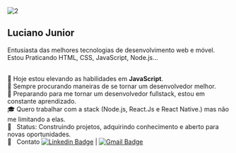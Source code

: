 ![2](https://user-images.githubusercontent.com/59096165/89748356-255e2600-da99-11ea-9827-bcb677a1848f.jpg)


## Luciano Junior 
Entusiasta das melhores tecnologias de desenvolvimento web e móvel. <br/>
Estou Praticando HTML, CSS, JavaScript, Node.js...

 <br/>🚀 Hoje estou elevando as habilidades em **JavaScript**.
 <br/>👀 Sempre procurando maneiras de se tornar um desenvolvedor melhor.
 <br/>💪 Preparando para me tornar um desenvolvedor fullstack, estou em constante aprendizado.
 <br> 🎓 Quero trabalhar com a stack (Node.js, React.Js e React Native.) mas não me limitando a elas.
 <br/> 💬  &nbsp; Status: Construindo projetos, adquirindo conhecimento e aberto para novas oportunidades.
 <br/> :email: &nbsp; Contato  [![Linkedin Badge](https://img.shields.io/badge/-LucianoJunior-blue?style=flat-square&logo=Linkedin&logoColor=white&link=https://www.linkedin.com/in/luciano-junior-dev/)](https://www.linkedin.com/in/luciano-junior-dev/) 
| 
[![Gmail Badge](https://img.shields.io/badge/-lucianojuniorarl@gmail.com-c14438?style=flat-square&logo=Gmail&logoColor=white&link=mailto:lucianojuniorarl@gmail.com)](mailto:lucianojuniorarl@gmail.com)
